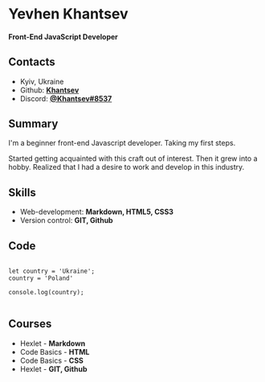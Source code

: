 # Yevhen Khantsev
#### Front-End JavaScript Developer


## Contacts

* Kyiv, Ukraine
* Github: [__Khantsev__](https://github.com/Khantsev)
* Discord: [__@Khantsev#8537__](https://discord.com/)


## Summary 

I'm a beginner front-end Javascript developer. Taking my first steps. 

Started getting acquainted with this craft out of interest. Then it grew into a hobby. Realized that I had a desire to work and develop in this industry.


## Skills

* Web-development: __Markdown, HTML5, CSS3__
* Version control: __GIT, Github__


## Code

```

let country = 'Ukraine';
country = 'Poland'

console.log(country);


```

## Courses

* Hexlet - __Markdown__
* Code Basics - __HTML__
* Code Basics - __CSS__
* Hexlet - __GIT, Github__
